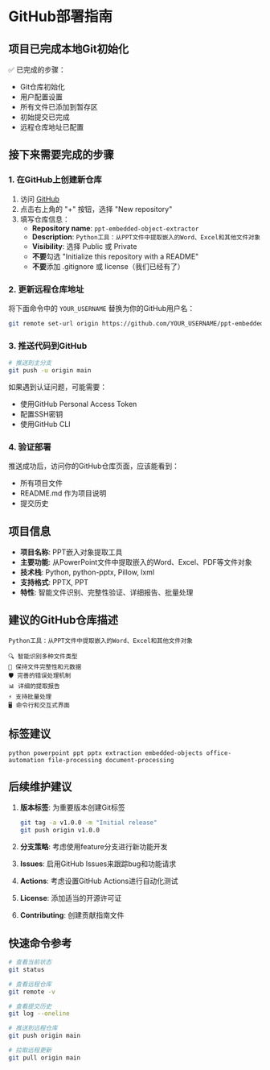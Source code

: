 # GitHub部署指南

## 项目已完成本地Git初始化

✅ 已完成的步骤：
- Git仓库初始化
- 用户配置设置
- 所有文件已添加到暂存区
- 初始提交已完成
- 远程仓库地址已配置

## 接下来需要完成的步骤

### 1. 在GitHub上创建新仓库

1. 访问 [GitHub](https://github.com)
2. 点击右上角的 "+" 按钮，选择 "New repository"
3. 填写仓库信息：
   - **Repository name**: `ppt-embedded-object-extractor`
   - **Description**: `Python工具：从PPT文件中提取嵌入的Word、Excel和其他文件对象`
   - **Visibility**: 选择 Public 或 Private
   - **不要**勾选 "Initialize this repository with a README"
   - **不要**添加 .gitignore 或 license（我们已经有了）

### 2. 更新远程仓库地址

将下面命令中的 `YOUR_USERNAME` 替换为你的GitHub用户名：

```bash
git remote set-url origin https://github.com/YOUR_USERNAME/ppt-embedded-object-extractor.git
```

### 3. 推送代码到GitHub

```bash
# 推送到主分支
git push -u origin main
```

如果遇到认证问题，可能需要：
- 使用GitHub Personal Access Token
- 配置SSH密钥
- 使用GitHub CLI

### 4. 验证部署

推送成功后，访问你的GitHub仓库页面，应该能看到：
- 所有项目文件
- README.md 作为项目说明
- 提交历史

## 项目信息

- **项目名称**: PPT嵌入对象提取工具
- **主要功能**: 从PowerPoint文件中提取嵌入的Word、Excel、PDF等文件对象
- **技术栈**: Python, python-pptx, Pillow, lxml
- **支持格式**: PPTX, PPT
- **特性**: 智能文件识别、完整性验证、详细报告、批量处理

## 建议的GitHub仓库描述

```
Python工具：从PPT文件中提取嵌入的Word、Excel和其他文件对象

🔍 智能识别多种文件类型
📁 保持文件完整性和元数据
🛡️ 完善的错误处理机制
📊 详细的提取报告
⚡ 支持批量处理
🖥️ 命令行和交互式界面
```

## 标签建议

```
python powerpoint ppt pptx extraction embedded-objects office-automation file-processing document-processing
```

## 后续维护建议

1. **版本标签**: 为重要版本创建Git标签
   ```bash
   git tag -a v1.0.0 -m "Initial release"
   git push origin v1.0.0
   ```

2. **分支策略**: 考虑使用feature分支进行新功能开发

3. **Issues**: 启用GitHub Issues来跟踪bug和功能请求

4. **Actions**: 考虑设置GitHub Actions进行自动化测试

5. **License**: 添加适当的开源许可证

6. **Contributing**: 创建贡献指南文件

## 快速命令参考

```bash
# 查看当前状态
git status

# 查看远程仓库
git remote -v

# 查看提交历史
git log --oneline

# 推送到远程仓库
git push origin main

# 拉取远程更新
git pull origin main
```